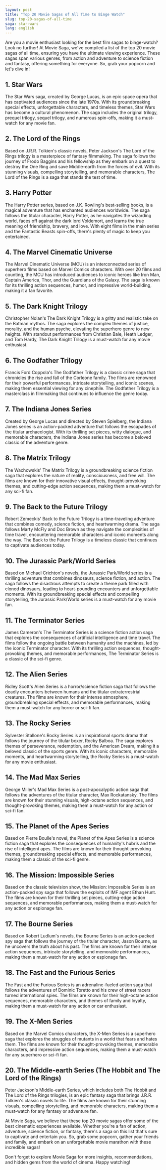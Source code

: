 ```yaml
---
layout: post
title: "Top 20 Movie Sagas of All Time to Binge Watch"
slug: top-20-sagas-of-all-time
saga: star-wars
lang: english
---
```


Are you a movie enthusiast looking for the best film sagas to binge-watch? Look no further! At Movie Saga, we've compiled a list of the top 20 movie sagas of all time, ensuring you have the ultimate viewing experience. These sagas span various genres, from action and adventure to science fiction and fantasy, offering something for everyone. So, grab your popcorn and let's dive in!

## 1. Star Wars

The Star Wars saga, created by George Lucas, is an epic space opera that has captivated audiences since the late 1970s. With its groundbreaking special effects, unforgettable characters, and timeless themes, Star Wars has become a cultural phenomenon. The saga includes the original trilogy, prequel trilogy, sequel trilogy, and numerous spin-offs, making it a must-watch for any movie fan.

## 2. The Lord of the Rings

Based on J.R.R. Tolkien's classic novels, Peter Jackson's The Lord of the Rings trilogy is a masterpiece of fantasy filmmaking. The saga follows the journey of Frodo Baggins and his fellowship as they embark on a quest to destroy the One Ring and save Middle-earth from the forces of evil. With its stunning visuals, compelling storytelling, and memorable characters, The Lord of the Rings is a saga that stands the test of time.

## 3. Harry Potter

The Harry Potter series, based on J.K. Rowling's best-selling books, is a magical adventure that has enchanted audiences worldwide. The saga follows the titular character, Harry Potter, as he navigates the wizarding world, faces off against the dark lord Voldemort, and learns the true meaning of friendship, bravery, and love. With eight films in the main series and the Fantastic Beasts spin-offs, there's plenty of magic to keep you entertained.

## 4. The Marvel Cinematic Universe

The Marvel Cinematic Universe (MCU) is an interconnected series of superhero films based on Marvel Comics characters. With over 20 films and counting, the MCU has introduced audiences to iconic heroes like Iron Man, Captain America, Thor, and the Guardians of the Galaxy. The saga is known for its thrilling action sequences, humor, and impressive world-building, making it a fan favorite.

## 5. The Dark Knight Trilogy

Christopher Nolan's The Dark Knight Trilogy is a gritty and realistic take on the Batman mythos. The saga explores the complex themes of justice, morality, and the human psyche, elevating the superhero genre to new heights. With standout performances from Christian Bale, Heath Ledger, and Tom Hardy, The Dark Knight Trilogy is a must-watch for any movie enthusiast.

## 6. The Godfather Trilogy

Francis Ford Coppola's The Godfather Trilogy is a classic crime saga that chronicles the rise and fall of the Corleone family. The films are renowned for their powerful performances, intricate storytelling, and iconic scenes, making them essential viewing for any cinephile. The Godfather Trilogy is a masterclass in filmmaking that continues to influence the genre today.

## 7. The Indiana Jones Series

Created by George Lucas and directed by Steven Spielberg, the Indiana Jones series is an action-packed adventure that follows the escapades of the titular archaeologist. With its thrilling set pieces, witty dialogue, and memorable characters, the Indiana Jones series has become a beloved classic of the adventure genre.

## 8. The Matrix Trilogy

The Wachowskis' The Matrix Trilogy is a groundbreaking science fiction saga that explores the nature of reality, consciousness, and free will. The films are known for their innovative visual effects, thought-provoking themes, and cutting-edge action sequences, making them a must-watch for any sci-fi fan.

## 9. The Back to the Future Trilogy

Robert Zemeckis' Back to the Future Trilogy is a time-traveling adventure that combines comedy, science fiction, and heartwarming drama. The saga follows Marty McFly and Doc Brown as they navigate the complexities of time travel, encountering memorable characters and iconic moments along the way. The Back to the Future Trilogy is a timeless classic that continues to captivate audiences today.

## 10. The Jurassic Park/World Series

Based on Michael Crichton's novels, the Jurassic Park/World series is a thrilling adventure that combines dinosaurs, science fiction, and action. The saga follows the disastrous attempts to create a theme park filled with cloned dinosaurs, leading to heart-pounding encounters and unforgettable moments. With its groundbreaking special effects and compelling storytelling, the Jurassic Park/World series is a must-watch for any movie fan.

## 11. The Terminator Series

James Cameron's The Terminator Series is a science fiction action saga that explores the consequences of artificial intelligence and time travel. The films follow the ongoing battle between humanity and the machines, led by the iconic Terminator character. With its thrilling action sequences, thought-provoking themes, and memorable performances, The Terminator Series is a classic of the sci-fi genre.

## 12. The Alien Series

Ridley Scott's Alien Series is a horror/science fiction saga that follows the deadly encounters between humans and the titular extraterrestrial creatures. The films are known for their intense atmosphere, groundbreaking special effects, and memorable performances, making them a must-watch for any horror or sci-fi fan.

## 13. The Rocky Series

Sylvester Stallone's Rocky Series is an inspirational sports drama that follows the journey of the titular boxer, Rocky Balboa. The saga explores themes of perseverance, redemption, and the American Dream, making it a beloved classic of the sports genre. With its iconic characters, memorable moments, and heartwarming storytelling, the Rocky Series is a must-watch for any movie enthusiast.

## 14. The Mad Max Series

George Miller's Mad Max Series is a post-apocalyptic action saga that follows the adventures of the titular character, Max Rockatansky. The films are known for their stunning visuals, high-octane action sequences, and thought-provoking themes, making them a must-watch for any action or sci-fi fan.

## 15. The Planet of the Apes Series

Based on Pierre Boulle's novel, the Planet of the Apes Series is a science fiction saga that explores the consequences of humanity's hubris and the rise of intelligent apes. The films are known for their thought-provoking themes, groundbreaking special effects, and memorable performances, making them a classic of the sci-fi genre.

## 16. The Mission: Impossible Series

Based on the classic television show, the Mission: Impossible Series is an action-packed spy saga that follows the exploits of IMF agent Ethan Hunt. The films are known for their thrilling set pieces, cutting-edge action sequences, and memorable performances, making them a must-watch for any action or espionage fan.

## 17. The Bourne Series

Based on Robert Ludlum's novels, the Bourne Series is an action-packed spy saga that follows the journey of the titular character, Jason Bourne, as he uncovers the truth about his past. The films are known for their intense action sequences, intricate storytelling, and memorable performances, making them a must-watch for any action or espionage fan.

## 18. The Fast and the Furious Series

The Fast and the Furious Series is an adrenaline-fueled action saga that follows the adventures of Dominic Toretto and his crew of street racers turned international spies. The films are known for their high-octane action sequences, memorable characters, and themes of family and loyalty, making them a must-watch for any action or car enthusiast.

## 19. The X-Men Series

Based on the Marvel Comics characters, the X-Men Series is a superhero saga that explores the struggles of mutants in a world that fears and hates them. The films are known for their thought-provoking themes, memorable characters, and impressive action sequences, making them a must-watch for any superhero or sci-fi fan.

## 20. The Middle-earth Series (The Hobbit and The Lord of the Rings)

Peter Jackson's Middle-earth Series, which includes both The Hobbit and The Lord of the Rings trilogies, is an epic fantasy saga that brings J.R.R. Tolkien's classic novels to life. The films are known for their stunning visuals, compelling storytelling, and memorable characters, making them a must-watch for any fantasy or adventure fan.

At Movie Saga, we believe that these top 20 movie sagas offer some of the best cinematic experiences available. Whether you're a fan of action, adventure, science fiction, or fantasy, there's a saga on this list that's sure to captivate and entertain you. So, grab some popcorn, gather your friends and family, and embark on an unforgettable movie marathon with these incredible sagas!

Don't forget to explore Movie Saga for more insights, recommendations, and hidden gems from the world of cinema. Happy watching!
                                